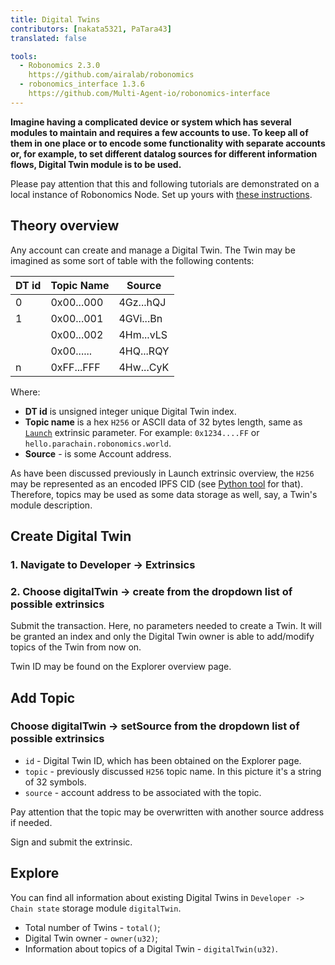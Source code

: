 ```yaml
---
title: Digital Twins
contributors: [nakata5321, PaTara43]
translated: false

tools:   
  - Robonomics 2.3.0
    https://github.com/airalab/robonomics
  - robonomics_interface 1.3.6
    https://github.com/Multi-Agent-io/robonomics-interface
---
```

  
**Imagine having a complicated device or system which has several modules to maintain and requires a few accounts to use.
To keep all of them in one place or to encode some functionality with separate accounts or, for example, to set different datalog 
sources for different information flows, Digital Twin module is to be used.**

<robo-wiki-note type="warning" title="Dev Node">

  Please pay attention that this and following tutorials are demonstrated on a local instance of Robonomics Node. Set
 up yours with [these instructions](/docs/run-dev-node).

</robo-wiki-note>

## Theory overview
Any account can create and manage a Digital Twin. The Twin may be imagined as some sort of table with the following
contents:

| DT id  | Topic Name 	| Source    	|
|--------|------------	|-----------	|
| 0      | 0x00...000 	| 4Gz...hQJ 	|
| 1      | 0x00...001 	| 4GVi...Bn 	|
| 	      | 0x00...002 	| 4Hm...vLS 	|
| 	      | 0x00...... 	| 4HQ...RQY 	|
| n	  | 0xFF...FFF 	| 4Hw...CyK 	|


 Where:
* **DT id** is unsigned integer unique Digital Twin index.
* **Topic name** is a hex `H256` or ASCII data of 32 bytes length, same as [`Launch`](/docs/launch) extrinsic parameter. 
For example: `0x1234....FF` or  `hello.parachain.robonomics.world`.
* **Source** - is some Account address.

<robo-wiki-note type="note" title="Topics">

  As have been discussed previously in Launch extrinsic overview, the `H256` may be represented as an encoded IPFS CID (see
  [Python tool](https://multi-agent-io.github.io/robonomics-interface/modules.html#robonomicsinterface.utils.ipfs_qm_hash_to_32_bytes) for that).
  Therefore, topics may be used as some data storage as well, say, a Twin's module description.

</robo-wiki-note>


## Create Digital Twin

### 1. Navigate to Developer -> Extrinsics

<robo-wiki-picture src="digital-twin/extrinsics.jpg" />

### 2. Choose digitalTwin -> create from the dropdown list of possible extrinsics

<robo-wiki-picture src="digital-twin/twin-create.jpg" />

Submit the transaction. Here, no parameters needed to create a Twin. It will be granted an index and only the Digital
Twin owner is able to add/modify topics of the Twin from now on.

Twin ID may be found on the Explorer overview page.

<robo-wiki-picture src="digital-twin/create-log.jpg" />

## Add Topic

### Choose digitalTwin -> setSource from the dropdown list of possible extrinsics

<robo-wiki-picture src="digital-twin/set-topic.jpg" />

* `id` - Digital Twin ID, which has been obtained on the Explorer page.
* `topic` - previously discussed `H256` topic name. In this picture it's a string of 32 symbols.
* `source` - account address to be associated with the topic.

<robo-wiki-note type="note" title="Overwrite">

  Pay attention that the topic may be overwritten with another source address if needed.

</robo-wiki-note>

Sign and submit the extrinsic.

## Explore

You can find all information about existing Digital Twins in `Developer -> Chain state` storage module `digitalTwin`.

- Total number of Twins - `total()`;
- Digital Twin owner - `owner(u32)`;
- Information about topics of a Digital Twin - `digitalTwin(u32)`.

<robo-wiki-picture src="digital-twin/chain-state.jpg" />